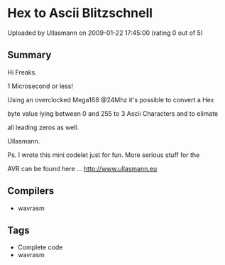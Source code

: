 # Hex to Ascii Blitzschnell

Uploaded by Ullasmann on 2009-01-22 17:45:00 (rating 0 out of 5)

## Summary

Hi Freaks.


1 Microsecond or less!


 Using an overclocked Mega168 @24Mhz it's possible to convert a Hex 


byte value lying between 0 and 255 to 3 Ascii Characters and to elimate 


all leading zeros as well.


Ullasmann.


Ps. I wrote this mini codelet just for fun. More serious stuff for the 


AVR can be found here ... <http://www.ullasmann.eu>

## Compilers

- wavrasm

## Tags

- Complete code
- wavrasm
